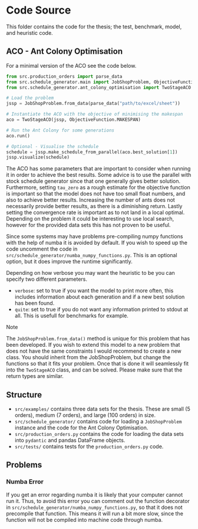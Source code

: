 # Code Source
This folder contains the code for the thesis; the test, benchmark, model, and heuristic code.

## ACO - Ant Colony Optimisation
For a minimal version of the ACO see the code below.
```python
from src.production_orders import parse_data
from src.schedule_generator.main import JobShopProblem, ObjectiveFunction
from src.schedule_generator.ant_colony_optimisation import TwoStageACO

# Load the problem
jssp = JobShopProblem.from_data(parse_data("path/to/excel/sheet"))

# Instantiate the ACO with the objective of minimising the makespan
aco = TwoStageACO(jssp, ObjectiveFunction.MAKESPAN)

# Run the Ant Colony for some generations
aco.run()

# Optional - Visualise the schedule
schedule = jssp.make_schedule_from_parallel(aco.best_solution[1])
jssp.visualize(schedule)
```

The ACO has some parameters that are important to consider when running it in order to achieve the best results. Some advice is to use the parallel with stock schedule generator since that one generally gives better solution. Furthermore, setting `tau_zero` as a rough estimate for the objective function is important so that the model does not have too small float numbers, and also to achieve better results. Increasing the number of ants does not necessarily provide better results, as there is a diminishing return. Lastly setting the convergence rate is important as to not land in a local optimal. Depending on the problem it could be interesting to use local search, however for the provided data sets this has not proven to be useful.

Since some systems may have problems pre-compiling numpy functions with the help of numba it is avoided by default. If you wish to speed up the code uncomment the code in `src/schedule_generator/numba_numpy_functions.py`. This is an optional option, but it does improve the runtime significantly.

Depending on how verbose you may want the heuristic to be you can specify two different parameters.
* `verbose`: set to true if you want the model to print more often, this includes information about each generation and if a new best solution has been found.
* `quite`: set to true if you do not want any information printed to stdout at all. This is usefull for benchmarks for example.

> [!NOTE]
> The `JobShopProblem.from_data()` method is unique for this problem that has been developed. If you wish to extend this model to a new problem that does not have the same constraints I would recommend to create a new class. You should inherit from the JobShopProblem, but change the functions so that it fits your problem. Once that is done it will seamlessly fit into the `TwoStageACO` class, and can be solved. Please make sure that the return types are similar.

## Structure
* `src/examples/` contains three data sets for the thesis. These are small (5 orders), medium (7 orders), and large (100 orders) in size.
* `src/schedule_generator/` contains code for loading a `JobShopProblem` instance and the code for the Ant Colony Optimisation.
* `src/production_orders.py` contains the code for loading the data sets into `pydantic` and pandas DataFrame objects.
* `src/tests/` contains tests for the `production_orders.py` code.

## Problems
### Numba Error
If you get an error regarding numba it is likely that your computer cannot run it. Thus, to avoid this error you can comment out the function decorator in `src/schedule_generator/numba_numpy_functions.py`, so that it does not precompile that function. This means it will run a bit more slow, since the function will not be compiled into machine code through numba.